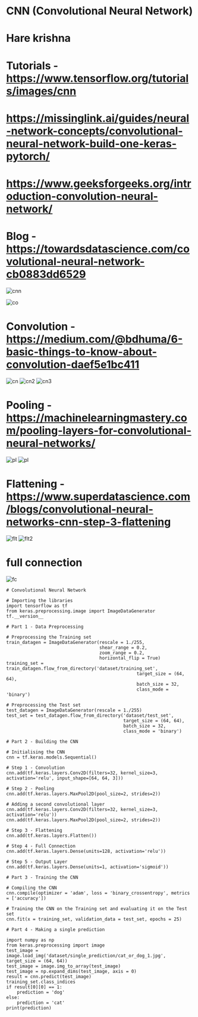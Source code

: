 # CNN (Convolutional Neural Network)
# Hare krishna

# Tutorials - https://www.tensorflow.org/tutorials/images/cnn
#             https://missinglink.ai/guides/neural-network-concepts/convolutional-neural-network-build-one-keras-pytorch/
#             https://www.geeksforgeeks.org/introduction-convolution-neural-network/
             
# Blog - https://towardsdatascience.com/covolutional-neural-network-cb0883dd6529

![cnn](https://serving.photos.photobox.com/79977386b6c4c5ac1e2ee6e1e5bdd39462462bfd70bfc0acd2af368667960f2f6297eda7.jpg)

![co](https://media.geeksforgeeks.org/wp-content/uploads/neural_net2-300x147.jpeg)

# Convolution - https://medium.com/@bdhuma/6-basic-things-to-know-about-convolution-daef5e1bc411

![cn](https://miro.medium.com/max/580/0*e-SMFTzO8r7skkpc)
![cn2](https://media.geeksforgeeks.org/wp-content/uploads/cnn-2-300x133.jpg)
![cn3](https://media.geeksforgeeks.org/wp-content/uploads/Screenshot-from-2017-08-15-13-55-59-300x217.png)

# Pooling - https://machinelearningmastery.com/pooling-layers-for-convolutional-neural-networks/

![pl](https://media.geeksforgeeks.org/wp-content/uploads/Screenshot-from-2017-08-15-17-04-02.png)
![pl](https://qphs.fs.quoracdn.net/main-qimg-40cdeb3b43594f4b1b1b6e2c137e80b7.webp)


# Flattening - https://www.superdatascience.com/blogs/convolutional-neural-networks-cnn-step-3-flattening

![flt](https://missinglink.ai/guides/keras/using-keras-flatten-operation-cnn-models-code-examples/)
![flt2](https://missinglink.ai/wp-content/uploads/2019/04/Group-5.png)

# full connection

![fc](https://media.geeksforgeeks.org/wp-content/uploads/Screenshot-from-2017-08-15-17-22-40.png)

```
# Convolutional Neural Network

# Importing the libraries
import tensorflow as tf
from keras.preprocessing.image import ImageDataGenerator
tf.__version__

# Part 1 - Data Preprocessing

# Preprocessing the Training set
train_datagen = ImageDataGenerator(rescale = 1./255,
                                   shear_range = 0.2,
                                   zoom_range = 0.2,
                                   horizontal_flip = True)
training_set = train_datagen.flow_from_directory('dataset/training_set',
                                                 target_size = (64, 64),
                                                 batch_size = 32,
                                                 class_mode = 'binary')

# Preprocessing the Test set
test_datagen = ImageDataGenerator(rescale = 1./255)
test_set = test_datagen.flow_from_directory('dataset/test_set',
                                            target_size = (64, 64),
                                            batch_size = 32,
                                            class_mode = 'binary')

# Part 2 - Building the CNN

# Initialising the CNN
cnn = tf.keras.models.Sequential()

# Step 1 - Convolution
cnn.add(tf.keras.layers.Conv2D(filters=32, kernel_size=3, activation='relu', input_shape=[64, 64, 3]))

# Step 2 - Pooling
cnn.add(tf.keras.layers.MaxPool2D(pool_size=2, strides=2))

# Adding a second convolutional layer
cnn.add(tf.keras.layers.Conv2D(filters=32, kernel_size=3, activation='relu'))
cnn.add(tf.keras.layers.MaxPool2D(pool_size=2, strides=2))

# Step 3 - Flattening
cnn.add(tf.keras.layers.Flatten())

# Step 4 - Full Connection
cnn.add(tf.keras.layers.Dense(units=128, activation='relu'))

# Step 5 - Output Layer
cnn.add(tf.keras.layers.Dense(units=1, activation='sigmoid'))

# Part 3 - Training the CNN

# Compiling the CNN
cnn.compile(optimizer = 'adam', loss = 'binary_crossentropy', metrics = ['accuracy'])

# Training the CNN on the Training set and evaluating it on the Test set
cnn.fit(x = training_set, validation_data = test_set, epochs = 25)

# Part 4 - Making a single prediction

import numpy as np
from keras.preprocessing import image
test_image = image.load_img('dataset/single_prediction/cat_or_dog_1.jpg', target_size = (64, 64))
test_image = image.img_to_array(test_image)
test_image = np.expand_dims(test_image, axis = 0)
result = cnn.predict(test_image)
training_set.class_indices
if result[0][0] == 1:
    prediction = 'dog'
else:
    prediction = 'cat'
print(prediction)

```
